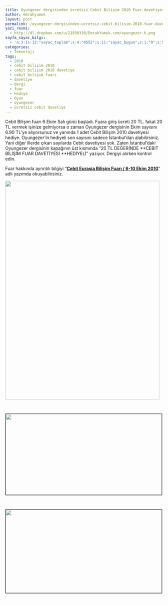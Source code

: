 ```yaml
---
title: Oyungezer dergisinden ücretsiz Cebit Bilişim 2010 Fuar davetiyesi
author: emrahyumuk
layout: post
permalink: /oyungezer-dergisinden-ucretsiz-cebit-bilisim-2010-fuar-davetiyesi/
yazi_resmi:
  - http://dl.dropbox.com/u/21850338/EmrahYumuk.com/oyungezer-k.png
sayfa_sayac_bilgi:
  - 'a:3:{s:12:"sayac_toplam";s:4:"4552";s:11:"sayac_bugun";s:1:"9";s:9:"son_okuma";s:10:"1364921274";}'
categories:
  - Teknoloji
tags:
  - 2010
  - cebit bilişim 2010
  - cebit bilişim 2010 davetiye
  - cebit bilişim fuarı
  - davetiye
  - dergi
  - fuar
  - hediye
  - Oyun
  - oyungezer
  - ücretsiz cebit davetiye
---
```

Cebit Bilişim fuarı 6 Ekim Salı günü başladı. Fuara giriş ücreti 20 TL. fakat 20 TL vermek işinize gelmiyorsa o zaman Oyungezer dergisinin Ekim sayısını 6.90 TL&#8217;ye alıyorsunuz ve yanında 1 adet Cebit Bilişim 2010 davetiyesi hediye. Oyungezer&#8217;in hediyeli son sayısını sadece İstanbul&#8217;dan alabilirsiniz. Yani diğer illerde çıkan sayılarda Cebit davetiyesi yok. Zaten İstanbul&#8217;daki Oyungezer dergisinin kapağının üst kısmında &#8220;20 TL DEĞERİNDE **CEBIT BİLİŞİM FUAR DAVETİYESİ **HEDİYELİ&#8221; yazıyor. Dergiyi alırken kontrol edin.

<!--more-->

Fuar hakkında ayrıntılı bilgiyi &#8220;[**Cebit Eurasia Bilişim Fuarı / 6-10 Ekim 2010**][1]&#8221; adlı yazımda okuyabilirsiniz.

<img class="alignnone" title="oyungezer ekim 2010 cebit bilişim 2010 davetiye hediyeli" src="http://dl.dropbox.com/u/21850338/EmrahYumuk.com/oyungezer.png" alt="" width="493" height="700" />

<span style="color: #ffffff;">.</span>

<img class="alignnone" style="border: 1px solid black;" title="cebit 2010 davetiye ön" src="http://dl.dropbox.com/u/21850338/EmrahYumuk.com/cebit2010a.jpg" alt="" width="500" height="259" />

<span style="color: #ffffff;">.</span>

<img class="alignnone" style="border: 1px solid black;" title="cebit 2010 davetiye arka" src="http://dl.dropbox.com/u/21850338/EmrahYumuk.com/cebit2010b.jpg" alt="" width="500" height="267" />

<span style="color: #ffffff;">.</span>

 [1]: http://www.emrahyumuk.com/blog/cebit-eurasia-bilisim-fuari-6-10-ekim-2010/